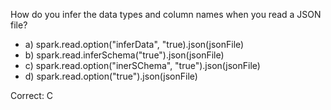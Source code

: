 How do you infer the data types and column names when you read a JSON file?

- a) spark.read.option("inferData", "true).json(jsonFile)
- b) spark.read.inferSchema("true").json(jsonFile)
- c) spark.read.option("inerSChema", "true").json(jsonFile)
- d) spark.read.option("true").json(jsonFile)


Correct: C
